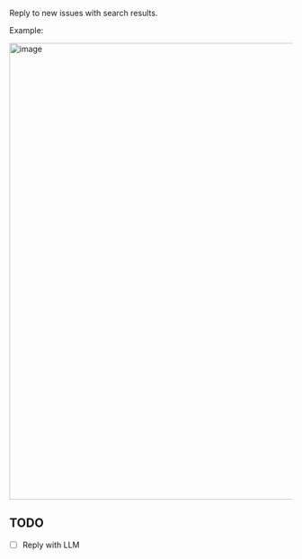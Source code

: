 Reply to new issues with search results.

Example:

<img width="813" alt="image" src="https://user-images.githubusercontent.com/26001097/227751520-5f86d7a5-06db-4968-adc0-3dba772246cd.png">

## TODO
- [ ] Reply with LLM 